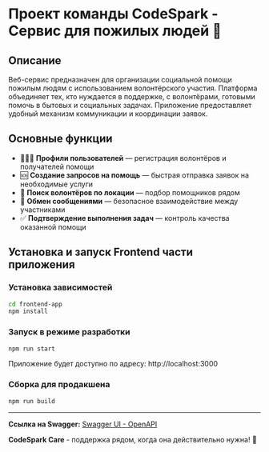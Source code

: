 # Проект команды CodeSpark - Сервис для пожилых людей 👴

## Описание
Веб-сервис предназначен для организации социальной помощи пожилым людям с использованием волонтёрского участия. Платформа объединяет тех, кто нуждается в поддержке, с волонтёрами, готовыми помочь в бытовых и социальных задачах. Приложение предоставляет удобный механизм коммуникации и координации заявок.

## Основные функции
- 🧑‍🤝‍🧑 **Профили пользователей** — регистрация волонтёров и получателей помощи  
- 🆘 **Создание запросов на помощь** — быстрая отправка заявок на необходимые услуги  
- 📍 **Поиск волонтёров по локации** — подбор помощников рядом  
- 💬 **Обмен сообщениями** — безопасное взаимодействие между участниками  
- ✅ **Подтверждение выполнения задач** — контроль качества оказанной помощи  

## Установка и запуск Frontend части приложения

### Установка зависимостей
```bash
cd frontend-app
npm install
```

### Запуск в режиме разработки
```bash
npm run start
```
Приложение будет доступно по адресу: http://localhost:3000

### Сборка для продакшена
```bash
npm run build
```
---

**Cсылка на Swagger:** <a href="">Swagger UI - OpenAPI</a>

**CodeSpark Care** - поддержка рядом, когда она действительно нужна! 💛